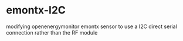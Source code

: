 emontx-I2C
==========

modifying openenergymonitor emontx sensor to use a I2C direct serial connection rather than the RF module
